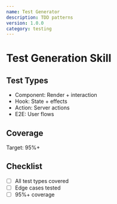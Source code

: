 ```yaml
---
name: Test Generator
description: TDD patterns
version: 1.0.0
category: testing
---
```


# Test Generation Skill

## Test Types
- Component: Render + interaction
- Hook: State + effects
- Action: Server actions
- E2E: User flows

## Coverage
Target: 95%+

## Checklist
- [ ] All test types covered
- [ ] Edge cases tested
- [ ] 95%+ coverage

